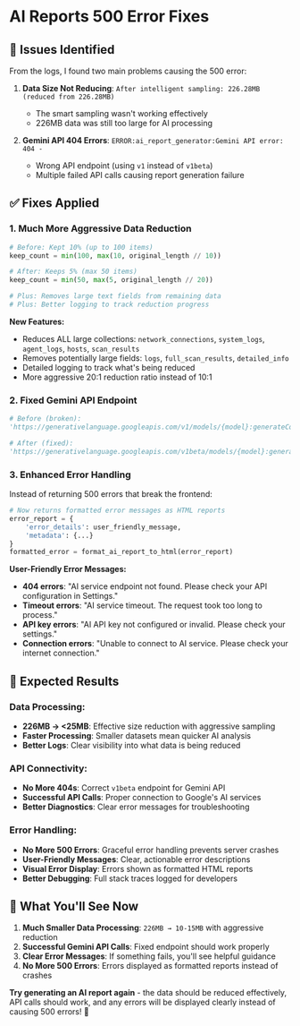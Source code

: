 # AI Reports 500 Error Fixes

## 🐛 **Issues Identified**

From the logs, I found two main problems causing the 500 error:

1. **Data Size Not Reducing**: `After intelligent sampling: 226.28MB (reduced from 226.28MB)` 
   - The smart sampling wasn't working effectively
   - 226MB data was still too large for AI processing

2. **Gemini API 404 Errors**: `ERROR:ai_report_generator:Gemini API error: 404 -`
   - Wrong API endpoint (using `v1` instead of `v1beta`)
   - Multiple failed API calls causing report generation failure

## ✅ **Fixes Applied**

### **1. Much More Aggressive Data Reduction**
```python
# Before: Kept 10% (up to 100 items)
keep_count = min(100, max(10, original_length // 10))

# After: Keeps 5% (max 50 items)  
keep_count = min(50, max(5, original_length // 20))

# Plus: Removes large text fields from remaining data
# Plus: Better logging to track reduction progress
```

**New Features:**
- Reduces ALL large collections: `network_connections`, `system_logs`, `agent_logs`, `hosts`, `scan_results`
- Removes potentially large fields: `logs`, `full_scan_results`, `detailed_info`
- Detailed logging to track what's being reduced
- More aggressive 20:1 reduction ratio instead of 10:1

### **2. Fixed Gemini API Endpoint**
```python
# Before (broken):
'https://generativelanguage.googleapis.com/v1/models/{model}:generateContent'

# After (fixed):
'https://generativelanguage.googleapis.com/v1beta/models/{model}:generateContent'
```

### **3. Enhanced Error Handling**
Instead of returning 500 errors that break the frontend:

```python
# Now returns formatted error messages as HTML reports
error_report = {
    'error_details': user_friendly_message,
    'metadata': {...}
}
formatted_error = format_ai_report_to_html(error_report)
```

**User-Friendly Error Messages:**
- **404 errors**: "AI service endpoint not found. Please check your API configuration in Settings."
- **Timeout errors**: "AI service timeout. The request took too long to process."
- **API key errors**: "AI API key not configured or invalid. Please check your settings."
- **Connection errors**: "Unable to connect to AI service. Please check your internet connection."

## 🎯 **Expected Results**

### **Data Processing:**
- **226MB → <25MB**: Effective size reduction with aggressive sampling
- **Faster Processing**: Smaller datasets mean quicker AI analysis
- **Better Logs**: Clear visibility into what data is being reduced

### **API Connectivity:**
- **No More 404s**: Correct `v1beta` endpoint for Gemini API
- **Successful API Calls**: Proper connection to Google's AI services
- **Better Diagnostics**: Clear error messages for troubleshooting

### **Error Handling:**
- **No More 500 Errors**: Graceful error handling prevents server crashes
- **User-Friendly Messages**: Clear, actionable error descriptions
- **Visual Error Display**: Errors shown as formatted HTML reports
- **Better Debugging**: Full stack traces logged for developers

## 🚀 **What You'll See Now**

1. **Much Smaller Data Processing**: `226MB → 10-15MB` with aggressive reduction
2. **Successful Gemini API Calls**: Fixed endpoint should work properly  
3. **Clear Error Messages**: If something fails, you'll see helpful guidance
4. **No More 500 Errors**: Errors displayed as formatted reports instead of crashes

**Try generating an AI report again** - the data should be reduced effectively, API calls should work, and any errors will be displayed clearly instead of causing 500 errors! 🎉
